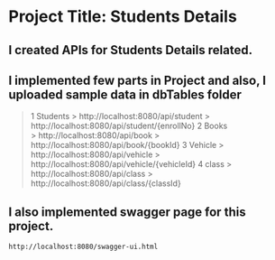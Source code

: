 # Project Title: Students Details

## I created APIs for Students Details related.

## I implemented few parts in Project and also, I uploaded sample data in dbTables folder

 > 1 Students
		> http://localhost:8080/api/student
		> http://localhost:8080/api/student/{enrollNo}
 > 2 Books  
		> http://localhost:8080/api/book
		> http://localhost:8080/api/book/{bookId}
 > 3 Vehicle
		> http://localhost:8080/api/vehicle
		> http://localhost:8080/api/vehicle/{vehicleId}
 > 4 class
		> http://localhost:8080/api/class
		> http://localhost:8080/api/class/{classId}
		
## I also implemented swagger page for this project.
	http://localhost:8080/swagger-ui.html
